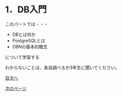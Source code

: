# 1．DB入門
このパートでは・・・　　

- DBとは何か
- PostgreSQLとは
- DBNの基本的概念　　

について学習する  

わからないことは、各自調べるか3年生に聞いてください。

[目次へ](https://github.com/122yuuki/SDP_DB/blob/main/README.md)

[次のページ](https://github.com/122yuuki/SDP_DB/blob/main/Section_1/section_1-2.md)
